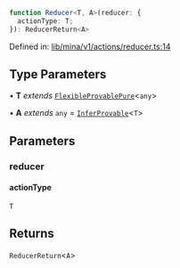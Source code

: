 ```ts
function Reducer<T, A>(reducer: {
  actionType: T;
}): ReducerReturn<A>
```

Defined in: [lib/mina/v1/actions/reducer.ts:14](https://github.com/o1-labs/o1js/blob/89b7d1522af805d6d4c45a96d7a9cbc29a457aec/src/lib/mina/v1/actions/reducer.ts#L14)

## Type Parameters

• **T** *extends* [`FlexibleProvablePure`](../type-aliases/FlexibleProvablePure.md)\<`any`\>

• **A** *extends* `any` = [`InferProvable`](../type-aliases/InferProvable.md)\<`T`\>

## Parameters

### reducer

#### actionType

`T`

## Returns

`ReducerReturn`\<`A`\>
